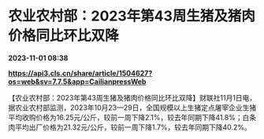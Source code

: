 # 农业农村部：2023年第43周生猪及猪肉价格同比环比双降

**2023-11-01 08:38**

**https://api3.cls.cn/share/article/1504627?os=web&sv=7.7.5&app=CailianpressWeb**

【农业农村部：2023年第43周生猪及猪肉价格同比环比双降】财联社11月1日电，据农业农村部监测，2023年10月23—29日，全国规模以上生猪定点屠宰企业生猪平均收购价格为16.25元/公斤，较前一周下降2.1%，较去年同期下降41.8%；白条肉平均出厂价格为21.32元/公斤，较前一周下降1.7%，较去年同期下降40.2%。